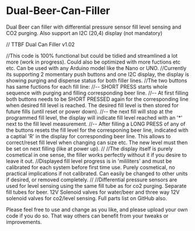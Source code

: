 # Dual-Beer-Can-Filler
Dual Beer can filler with differential pressure sensor fill level sensing and CO2 purging. Also support an I2C (20,4) display (not mandatory)

//  TTBF Dual Can Filler v1.02

//This code is 100% functional but could be tidied and streamlined a lot more (work in progress). Could also be optimized with more fuctions etc etc. Can be used with any Arduino model like the Nano or UNO.
//Currently its supporting 2 momentary push buttons and one I2C display, the display is showing purging and dispense status for both filler lines.
//The two buttons has same fuctions for each fill line:
//-- SHORT PRESS starts whole sequence with purging and filling corresponding beer line.
//-- At first filling both buttons needs to be SHORT PRESSED again for the corresponding line when desired fill level is reached. The desired fill level is then stored for future fills (until reset or power down).
//-- the next fill will stop at the programmed fill level, the display will indicate fill level reached with an '*' next to the fill level measurement.
//-- After filling a LONG PRESS of any of the buttons resets the fill level for the corresponing beer line, indicated with a captial 'R' in the display for corresponding beer line. This allows to correct/reset fill level when changing can size etc. The new level must then be set on next filling (like at power up).
//
//The display itself is purely cosmetical in one sense, the filler works perfectly without it if you desire to leave it out.
//Displayed fill level progress is in 'mililiters' and must be calibrated for each system before first time use. Purely cosmetical, no practical implications if not calibrated. Can easily be changed to other units if desired, or removed completely.
//
//Differential pressure sensors are used for level sensing using the same fill tube as for co2 purging. Separate fill tubes for beer. 12V Solenoid valves for water/beer and three way 12V solenoid valves for co2/level sensing. Full parts list on GitHub also.


Please feel free to use and change as you like, and please upload your own code if you do so. That way others can benefit from your tweaks or improvements.
